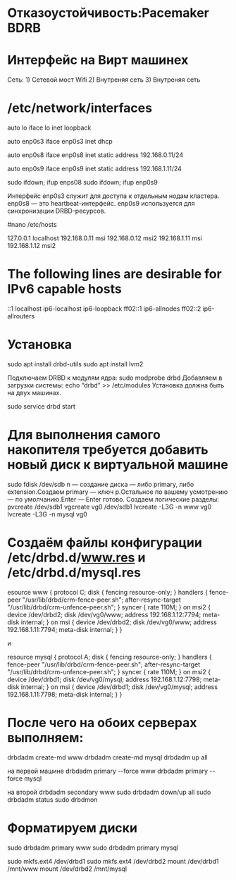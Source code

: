 # Отказоустойчивость:Pacemaker BDRB
# Интерфейс на Вирт машинех
Сеть: 1) Сетевой мост Wifi 2) Внутреняя сеть 3) Внутреняя сеть

# /etc/network/interfaces
auto lo
iface lo inet loopback

auto enp0s3
iface enp0s3 inet dhcp

auto enp0s8
iface enp0s8 inet static
address 192.168.0.11/24

auto enp0s9
iface enp0s9 inet static
address 192.168.1.11/24

sudo ifdown; ifup enps08
sudo ifdown; ifup enp0s9

Интерфейс enp0s3 служит для доступа к отдельным нодам кластера.
enp0s8 — это heartbeat-интерфейс. 
enp0s9 используется для синхронизации DRBD-ресурсов.

#nano /etc/hosts 

127.0.0.1       localhost
192.168.0.11       msi
192.168.0.12       msi2
192.168.1.11    msi
192.168.1.12    msi2

# The following lines are desirable for IPv6 capable hosts
::1     localhost ip6-localhost ip6-loopback
ff02::1 ip6-allnodes
ff02::2 ip6-allrouters


# Установка 
sudo apt install drbd-utils
sudo apt install lvm2

Подключаем DRBD к модулям ядра: sudo modprobe drbd
Добавляем в загрузки системы: echo “drbd” >> /etc/modules
Установка должна быть на двух машинах.

sudo service drbd start
# Для выполнения самого накопителя требуется добавить новый диск к виртуальной машине
sudo fdisk /dev/sdb
n — создание диска — либо primary, либо extension.Создаем primary — ключ p.Остальное по вашему усмотрению — по умолчанию.Enter — Enter готово.
Создаем логические разделы: 
pvcreate /dev/sdb1
vgcreate vg0 /dev/sdb1
lvcreate -L3G -n www vg0
lvcreate -L3G -n mysql vg0
# Создаём файлы конфигурации /etc/drbd.d/www.res и /etc/drbd.d/mysql.res
esource www {
    protocol C;
    disk {
        fencing resource-only;
    }
    handlers {
        fence-peer
"/usr/lib/drbd/crm-fence-peer.sh";
        after-resync-target
"/usr/lib/drbd/crm-unfence-peer.sh";
    }
syncer {
       rate 110M;
    }
    on msi2
    {
       device /dev/drbd2;
       disk /dev/vg0/www;
       address 192.168.1.12:7794;
       meta-disk internal;
    }
    on msi
    {
       device /dev/drbd2;
       disk /dev/vg0/www;
       address 192.168.1.11:7794;
       meta-disk internal;
    }
}

и 

resource mysql {
    protocol A;
    disk {
        fencing resource-only;
    }
    handlers {
        fence-peer
"/usr/lib/drbd/crm-fence-peer.sh";
        after-resync-target
"/usr/lib/drbd/crm-unfence-peer.sh";
    }
syncer {
       rate 110M;
    }
    on msi2
    {
       device /dev/drbd1;
       disk /dev/vg0/mysql;
       address 192.168.1.12:7798;
       meta-disk internal;
    }
    on msi
    {
       device /dev/drbd1;
       disk /dev/vg0/mysql;
       address 192.168.1.11:7798;
       meta-disk internal;
    }
}

# После чего на обоих серверах выполняем:
drbdadm create-md www
drbdadm create-md mysql
drbdadm up all

на первой машине
drbdadm primary --force www
drbdadm primary --force mysql

на второй
drbdadm secondary  www 
sudo drbdadm down/up all
sudo drbdadm status
sudo drbdmon

# Форматируем диски 
sudo drbdadm primary www
sudo drbdadm primary mysql

sudo mkfs.ext4 /dev/drbd1
sudo mkfs.ext4 /dev/drbd2
mount /dev/drbd1 /mnt/www
mount /dev/drbd2 /mnt/mysql
